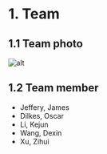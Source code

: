 # 1. Team
## 1.1 Team photo
![alt](./img/team%20photo.jpg)

## 1.2 Team member
- Jeffery, James
- Dilkes, Oscar
- Li, Kejun
- Wang, Dexin
- Xu, Zihui
